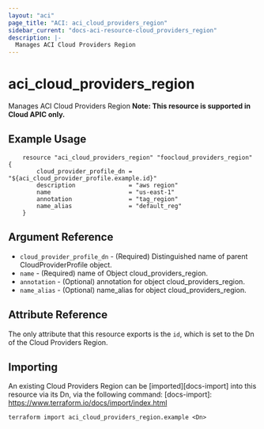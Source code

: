 ```yaml
---
layout: "aci"
page_title: "ACI: aci_cloud_providers_region"
sidebar_current: "docs-aci-resource-cloud_providers_region"
description: |-
  Manages ACI Cloud Providers Region
---
```


# aci_cloud_providers_region #
Manages ACI Cloud Providers Region
<b>Note: This resource is supported in Cloud APIC only.</b>
## Example Usage ##

```hcl
	resource "aci_cloud_providers_region" "foocloud_providers_region" {
		cloud_provider_profile_dn = "${aci_cloud_provider_profile.example.id}"
		description               = "aws region"
		name                      = "us-east-1"
		annotation                = "tag_region"
		name_alias                = "default_reg"
	}
```
## Argument Reference ##
* `cloud_provider_profile_dn` - (Required) Distinguished name of parent CloudProviderProfile object.
* `name` - (Required) name of Object cloud_providers_region.
* `annotation` - (Optional) annotation for object cloud_providers_region.
* `name_alias` - (Optional) name_alias for object cloud_providers_region.



## Attribute Reference

The only attribute that this resource exports is the `id`, which is set to the
Dn of the Cloud Providers Region.

## Importing ##

An existing Cloud Providers Region can be [imported][docs-import] into this resource via its Dn, via the following command:
[docs-import]: https://www.terraform.io/docs/import/index.html


```
terraform import aci_cloud_providers_region.example <Dn>
```